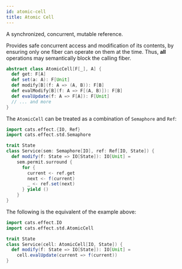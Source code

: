 ```yaml
---
id: atomic-cell
title: Atomic Cell
---
```


A synchronized, concurrent, mutable reference.

Provides safe concurrent access and modification of its contents, by ensuring only one fiber
can operate on them at the time. Thus, **all** operations may semantically block the
calling fiber.

```scala mdoc:silent
abstract class AtomicCell[F[_], A] {
  def get: F[A]
  def set(a: A): F[Unit]
  def modify[B](f: A => (A, B)): F[B]
  def evalModify[B](f: A => F[(A, B)]): F[B]
  def evalUpdate(f: A => F[A]): F[Unit]
  // ... and more
}
```

The `AtomicCell` can be treated as a combination of `Semaphore` and `Ref`:
```scala mdoc:reset:silent
import cats.effect.{IO, Ref}
import cats.effect.std.Semaphore

trait State
class Service(sem: Semaphore[IO], ref: Ref[IO, State]) {
  def modify(f: State => IO[State]): IO[Unit] = 
    sem.permit.surround {
      for {
        current <- ref.get
        next <- f(current)
        _ <- ref.set(next) 
      } yield ()
    }
}
```

The following is the equivalent of the example above:
```scala mdoc:reset:silent
import cats.effect.IO
import cats.effect.std.AtomicCell

trait State
class Service(cell: AtomicCell[IO, State]) {
  def modify(f: State => IO[State]): IO[Unit] = 
    cell.evalUpdate(current => f(current))
}
```
